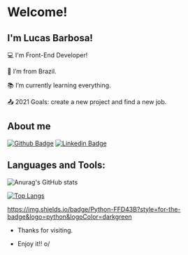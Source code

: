 # Welcome!

## I'm Lucas Barbosa!

:computer: I'm Front-End Developer!

:house_with_garden:  I’m from Brazil.

:books:  I’m currently learning everything.

:outbox_tray: 2021 Goals: create a new project and find a new job.

## About me

[![Github Badge](https://img.shields.io/badge/-Github-000?style=flat-square&logo=Github&logoColor=white&link=https://github.com/LucasBarbosaAlmeida)](https://github.com/LucasBarbosaAlmeida)    [![Linkedin Badge](https://img.shields.io/badge/LinkedIn-0077B5?style=for-the-badge&logo=linkedin&logoColor=white)](https://www.linkedin.com/in/lucasbalmeida/)

## Languages and Tools:

![Anurag's GitHub stats](https://github-readme-stats.vercel.app/api?username=LucasBarbosaAlmeida&show_icons=true&theme=radical)

[![Top Langs](https://github-readme-stats.vercel.app/api/top-langs/?username=LucasBarbosaAlmeida&layout=compact)](https://github.com/LucasBarbosaAlmeida/github-readme-stats)

 https://img.shields.io/badge/Python-FFD43B?style=for-the-badge&logo=python&logoColor=darkgreen

- Thanks for visiting.

- Enjoy it!! o/

